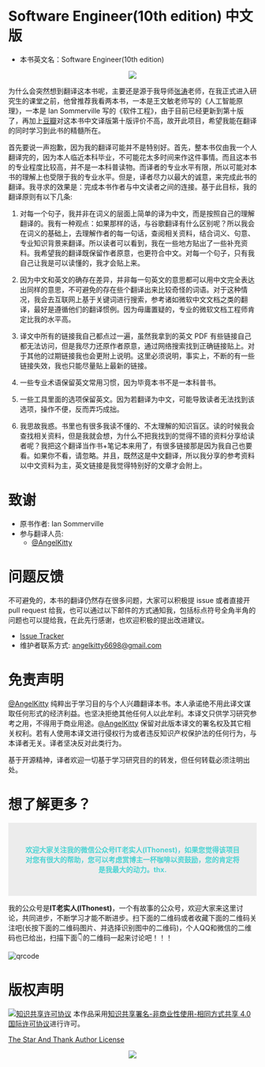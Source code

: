 # Software Engineer(10th edition) 中文版

- 本书英文名：Software Engineer(10th edition)

<div style="text-align: center">
<img src="./figure/Software_Engineer.jpg"/>
</div>

为什么会突然想到翻译这本书呢，主要还是源于我导师[张涛](https://cszhangtao.github.io/)老师，在我正式进入研究生的课堂之前，他曾推荐我看两本书，一本是王文敏老师写的《人工智能原理》，一本是 Ian Sommerville 写的《软件工程》，由于目前已经更新到第十版了，再加上[豆瓣](https://book.douban.com/subject/30168189/)对这本书中文译版第十版评价不高，故开此项目，希望我能在翻译的同时学习到此书的精髓所在。

首先要说一声抱歉，因为我的翻译可能并不是特别好。首先，整本书仅由我一个人翻译完的，因为本人临近本科毕业，不可能花太多时间来作这件事情。而且这本书的专业程度比较高，并不是一本科普读物。而译者的专业水平有限，所以可能对本书的理解上也受限于我的专业水平。但是，译者尽力以最大的诚意，来完成此书的翻译。我寻求的效果是：完成本书作者与中文读者之间的连接。基于此目标，我的翻译原则有以下几条:

1. 对每一个句子，我并非在词义的层面上简单的译为中文，而是按照自己的理解翻译的。我有一种观点：如果那样的话，与谷歌翻译有什么区别呢？所以我会在词义的基础上，去理解作者的每一句话，查阅相关资料，结合词义、句意、专业知识背景来翻译。所以读者可以看到，我在一些地方贴出了一些补充资料。我希望我的翻译既保留作者原意，也更符合中文。对每一个句子，只有我自己让我是可以读懂的，我才会贴上来。

2. 因为中文和英文的确存在差异，并非每一句英文的意思都可以用中文完全表达出同样的意思，不可避免的存在些个翻译出来比较奇怪的词语。对于这种情况，我会去互联网上基于关键词进行搜索，参考诸如微软中文文档之类的翻译，最好是遵循他们的翻译惯例。因为毋庸置疑的，专业的微软文档工程师肯定比我的水平高。

3. 译文中所有的链接我自己都点过一遍，虽然我拿到的英文 PDF 有些链接自己都无法访问，但是我尽力还原作者原意，通过网络搜索找到正确链接贴上。对于其他的过期链接我也会更附上说明。这里必须说明，事实上，不断的有一些链接失效，我也只能尽量贴上最新的链接。

4. 一些专业术语保留英文常用习惯，因为毕竟本书不是一本科普书。

5. 一些工具里面的选项保留英文。因为若翻译为中文，可能导致读者无法找到该选项，操作不便，反而弄巧成拙。

6. 我思故我惑。书里也有很多我读不懂的、不太理解的知识盲区。读的时候我会查找相关资料，但是我就会想，为什么不把我找到的觉得不错的资料分享给读者呢？我把这个翻译当作书+笔记本来用了，有很多链接那是因为我自己也要看。如果你不看，请忽略。并且，既然这是中文翻译，所以我分享的参考资料以中文资料为主，英文链接是我觉得特别好的文章才会附上。


# 致谢
- 原书作者: Ian Sommerville
- 参与翻译人员: 
  - [@AngelKitty](https://github.com/AngelKitty)

# 问题反馈

不可避免的，本书的翻译仍然存在很多问题，大家可以积极提 issue 或者直接开 pull request 给我，也可以通过以下邮件的方式通知我，包括标点符号全角半角的问题也可以提给我，在此先行感谢，也欢迎积极的提出改进建议。

- [Issue Tracker](https://github.com/AngelKitty/SE_Book_CN/issues?state=open)
- 维护者联系方式: [angelkitty6698@gmail.com](mailto:angelkitty6698@gmail.com)

# 免责声明
[@AngelKitty](https://github.com/AngelKitty) 纯粹出于学习目的与个人兴趣翻译本书。本人承诺绝不用此译文谋取任何形式的经济利益。也坚决拒绝其他任何人以此牟利。本译文只供学习研究参考之用，不得用于商业用途。[@AngelKitty](https://github.com/AngelKitty) 保留对此版本译文的署名权及其它相关权利。若有人使用本译文进行侵权行为或者违反知识产权保护法的任何行为，与本译者无关。译者坚决反对此类行为。

基于开源精神，译者欢迎一切基于学习研究目的的转发，但任何转载必须注明出处。

# 想了解更多？

<div id="mySponsorBox" style="padding: 30px; background: #ececec">
        <p style="color: #4bd3d3; font-weight: bold; text-align: center">欢迎大家关注我的微信公众号IT老实人(IThonest)，如果您觉得该项目对您有很大的帮助，您可以考虑赏博主一杯咖啡以资鼓励，您的肯定将是我最大的动力。thx. </p></div>


我的公众号是**IT老实人(IThonest)**，一个有故事的公众号，欢迎大家来这里讨论，共同进步，不断学习才能不断进步。扫下面的二维码或者收藏下面的二维码关注吧(长按下面的二维码图片、并选择识别图中的二维码)，个人QQ和微信的二维码也已给出，扫描下面👇的二维码一起来讨论吧！！！

![qrcode](./figure/chat.png)

# 版权声明

[![知识共享许可协议](https://camo.githubusercontent.com/6887feb0136db5156c4f4146e3dd2681d06d9c75/68747470733a2f2f692e6372656174697665636f6d6d6f6e732e6f72672f6c2f62792d6e632d73612f342e302f38387833312e706e67)](http://creativecommons.org/licenses/by-nc-sa/4.0/)
本作品采用[知识共享署名-非商业性使用-相同方式共享 4.0 国际许可协议](http://creativecommons.org/licenses/by-nc-sa/4.0/)进行许可。

[The Star And Thank Author License](https://github.com/zTrix/sata-license)

<div style="text-align: center">
<img src="./figure/fork_and_star.png"/>
</div>




